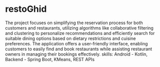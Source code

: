 # restoGhid

The project focuses on simplifying the reservation process for both customers and restaurants, utilizing algorithms like collaborative filtering and clustering to personalize recommendations and efficiently search for suitable dining options based on dietary restrictions and cuisine preferences. The application offers a user-friendly interface, enabling customers to easily find and book restaurants while assisting restaurant owners in managing their bookings effectively.
skills: Android - Kotlin, Backend - Spring Boot, KMeans, REST APIs 
